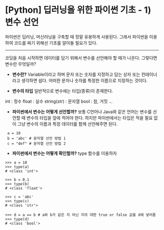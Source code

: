 # [Python] 딥러닝을 위한 파이썬 기초 - 1) 변수 선언

파이썬은 딥러닝, 머신러닝을 구축할 때 정말 유용하게 사용된다. 
그래서 파이썬을 이용하여 코드를 짜기 위해선 기초를 알아둘 필요가 있다. 
- - -
코딩을 처음 시작하면 데이터를 담기 위해서 변수를 선언해야 할 때가 나온다. 
그렇다면 변수란 무엇일까?

- __변수란?__
Variable이라고 하며 문자 또는 숫자를 지정하고 담는 상자 또는 컨테이너라고 생각하면 쉽다. 
어떠한 문자나 숫자를 특정한 이름으로 지정하는 것이다. 

- __변수의 타입__
일반적으로 변수에는 타입(종류)이 존재한다. 

int : 정수
float : 실수
string(str) : 문자열
bool : 참, 거짓
...

- __파이썬에서 변수는 어떻게 선언할까?__
보통 C언어나 Java와 같은 언어는 변수를 선언할 때 변수의 타입을 앞에 적어야 한다. 
하지만 파이썬에서는 타입은 적을 필요 없이 그냥 변수의 이름과 특정 데이터를 함께 선언해주면 된다. 
```
 a = 10
 b = 'abc' # 문자열 선언 방법 1
 c = "def" # 문자열 선언 방법 2
 ```
- __파이썬에서 변수는 어떻게 확인할까?__
type 함수를 이용하자
```
>>> a = 10
>>> type(a)
# <class 'int'>

>>> b = 0.1
>>> type(b)
# <class 'float'>

>>> c = 'abc'
>>> type(c)
# <class 'str'>

>>> d = a == b # a와 b가 같은 지 아닌 지의 대한 true or false 값을 d에 넣어줌
>>> type(d)
# <class 'bool'>
```
